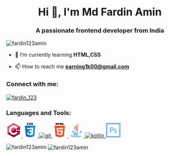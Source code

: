 <h1 align="center">Hi 👋, I'm Md Fardin Amin</h1>
<h3 align="center">A passionate frontend developer from India</h3>

<p align="left"> <img src="https://komarev.com/ghpvc/?username=fardin123amin&label=Profile%20views&color=0e75b6&style=flat" alt="fardin123amin" /> </p>

- 🌱 I’m currently learning **HTML,CSS**

- 📫 How to reach me **earning1k00@gmail.com**

<h3 align="left">Connect with me:</h3>
<p align="left">
<a href="https://www.codechef.com/users/fardin_123" target="blank"><img align="center" src="https://cdn.jsdelivr.net/npm/simple-icons@3.1.0/icons/codechef.svg" alt="fardin_123" height="30" width="40" /></a>
</p>

<h3 align="left">Languages and Tools:</h3>
<p align="left"> <a href="https://www.w3schools.com/cpp/" target="_blank"> <img src="https://raw.githubusercontent.com/devicons/devicon/master/icons/cplusplus/cplusplus-original.svg" alt="cplusplus" width="40" height="40"/> </a> <a href="https://www.w3schools.com/css/" target="_blank"> <img src="https://raw.githubusercontent.com/devicons/devicon/master/icons/css3/css3-original-wordmark.svg" alt="css3" width="40" height="40"/> </a> <a href="https://git-scm.com/" target="_blank"> <img src="https://www.vectorlogo.zone/logos/git-scm/git-scm-icon.svg" alt="git" width="40" height="40"/> </a> <a href="https://www.w3.org/html/" target="_blank"> <img src="https://raw.githubusercontent.com/devicons/devicon/master/icons/html5/html5-original-wordmark.svg" alt="html5" width="40" height="40"/> </a> <a href="https://www.java.com" target="_blank"> <img src="https://raw.githubusercontent.com/devicons/devicon/master/icons/java/java-original.svg" alt="java" width="40" height="40"/> </a> <a href="https://kotlinlang.org" target="_blank"> <img src="https://www.vectorlogo.zone/logos/kotlinlang/kotlinlang-icon.svg" alt="kotlin" width="40" height="40"/> </a> <a href="https://www.photoshop.com/en" target="_blank"> <img src="https://raw.githubusercontent.com/devicons/devicon/master/icons/photoshop/photoshop-line.svg" alt="photoshop" width="40" height="40"/> </a> </p>

<p><img align="left" src="https://github-readme-stats.vercel.app/api/top-langs?username=fardin123amin&show_icons=true&locale=en&layout=compact" alt="fardin123amin" /></p>

<p>&nbsp;<img align="center" src="https://github-readme-stats.vercel.app/api?username=fardin123amin&show_icons=true&locale=en" alt="fardin123amin" /></p>
